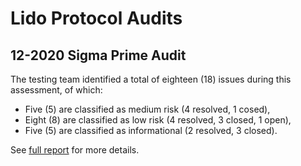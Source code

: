 # Lido Protocol Audits

## 12-2020 Sigma Prime Audit

The testing team identified a total of eighteen (18) issues during this assessment, of which:
- Five (5) are classified as medium risk (4 resolved, 1 cosed), 
- Eight (8) are classified as low risk (4 resolved, 3 closed, 1 open),
- Five (5) are classified as informational (2 resolved, 3 closed).

See [full report](Sigma%20Prime%20-%20Lido%20Finance%20Security%20Assessment%20Report%20v2.1.pdf) for more details.
